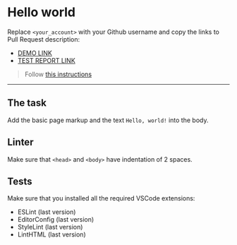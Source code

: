 # Hello world

Replace `<your_account>` with your Github username and copy the links to Pull Request description:
- [DEMO LINK](https://msteusz-michalowski.github.io/layout_hello-world/)
- [TEST REPORT LINK](https://mateusz-michalowski.github.io/layout_hello-world/report/html_report/)

> Follow [this instructions](https://mate-academy.github.io/layout_task-guideline/#how-to-solve-the-layout-tasks-on-github)
___

## The task

Add the basic page markup and the text `Hello, world!` into the body.

## Linter

Make sure that `<head>` and `<body>` have indentation of 2 spaces.

## Tests

Make sure that you installed all the required VSCode extensions:

- ESLint (last version)
- EditorConfig (last version)
- StyleLint (last version)
- LintHTML (last version)
